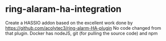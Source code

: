 # ring-alaram-ha-integration
Create a HASSIO addon based on the excellent work done by https://github.com/acolytec3/ring-alarm-HA-plugin
No code changed from that plugin.
Docker has nodeJS, git (for pulling the source code) and npm

